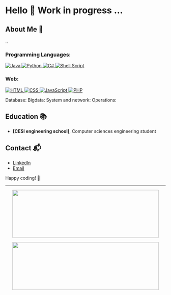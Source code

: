# Hello 👋 Work in progress ...

## About Me 🚀
..


<p>
  <h3>Programming Languages:</h3>
  <a href="https://www.java.com" target="_blank"> 
    <img alt="Java" src="https://img.shields.io/badge/Java-%23ED8B00.svg?logo=java&logoColor=white">
  </a>
  <a href="https://www.python.org" target="_blank">
    <img alt="Python" src="https://img.shields.io/badge/Python-%2314354C.svg?logo=python&logoColor=white">
  </a>
  <a href="https://learn.microsoft.com/fr-fr/dotnet/csharp/" target="_blank">
    <img alt="C#" src="https://img.shields.io/badge/C#-%2314354C.svg?logo=C#&logoColor=white">
  </a>
  <a href="https://www.gnu.org/software/bash/" target="_blank">
    <img alt="Shell Script" src="https://img.shields.io/badge/Shell%20Script-%23121011.svg?logo=gnu-bash&logoColor=white">
  </a>
  
  <h3>Web:</h3>
  <a href="https://www.w3.org/html/" target="_blank"> 
    <img alt="HTML" src="https://img.shields.io/badge/HTML5-%23E34F26.svg?logo=html5&logoColor=white">
  </a>
  <a href="https://www.w3schools.com/css/" target="_blank">
    <img alt="CSS" src="https://img.shields.io/badge/CSS3-%231572B6.svg?logo=css3&logoColor=white">
  </a> 
  <a href="https://developer.mozilla.org/en-US/docs/Web/JavaScript" target="_blank"> 
    <img alt="JavaScript" src="https://img.shields.io/badge/JavaScript-%23F7DF1E.svg?logo=javascript&logoColor=black">
  </a>
  <a href="https://www.php.net/" target="_blank">
    <img alt="PHP" src="https://img.shields.io/badge/PHP-%23777BB4.svg?logo=php&logoColor=white">
  </a>
</p>


Database: 
Bigdata:
System and network:
Operations:

## Education 📚
- **[CESI engineering school]**, Computer sciences engineering student

## Contact 📬
- [LinkedIn](link_to_your_linkedin_profile)
- [Email](exemple@example.com)

Happy coding! 🚀

___
<p align="center"><img width="460" height="150" src="https://github-readme-stats.vercel.app/api/top-langs?username=ndium&show_icons=true&locale=en&layout=compact&theme=tokyonight"/460/300"></p>

<p align="center"><img width="460" height="150" src="https://github-readme-streak-stats.herokuapp.com/?user=ndium&theme=tokyonight&&fire=FF801F&currStreakNum=FFBE69&currStreakLabel=FFBE69"/460/300"></p>


